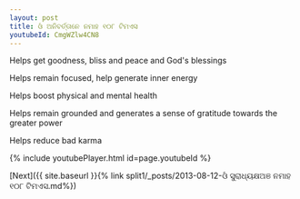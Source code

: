 ```yaml
---
layout: post
title: ଓଁ ଅନିବର୍ତ୍ତାନେ ନମାହ ୧୦୮ ଟିମଏସ
youtubeId: CmgWZlw4CN8
---
```

 
 
Helps get goodness, bliss and peace and God's blessings
 
Helps remain focused, help generate inner energy 
 
Helps boost physical and mental health 
 
Helps remain grounded and generates a sense of gratitude towards the greater power 
 
Helps reduce bad karma
 
 
 
 


{% include youtubePlayer.html id=page.youtubeId %}
 
[Next]({{ site.baseurl }}{% link  split1/_posts/2013-08-12-ଓଁ ସୁରାଧ୍ୟକ୍ଷଅଞ ନମାହ  ୧୦୮ ଟିମଏସ.md%})
 
